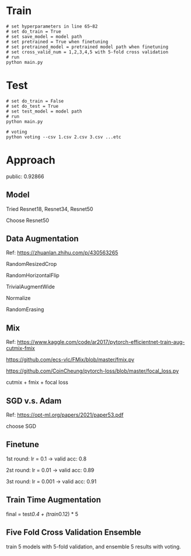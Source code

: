 # Train

```
# set hyperparameters in line 65~82
# set do_train = True
# set save_model = model path
# set pretrained = True when finetuning
# set pretrained_model = pretrained model path when finetuning
# set cross_valid_num = 1,2,3,4,5 with 5-fold cross validation
# run
python main.py
```

# Test
```
# set do_train = False
# set do_test = True
# set test_model = model path
# run
python main.py

# voting
python voting --csv 1.csv 2.csv 3.csv ...etc
```

# Approach

public: 0.92866

## Model

Tried Resnet18, Resnet34, Resnet50

Choose Resnet50

## Data Augmentation

Ref: https://zhuanlan.zhihu.com/p/430563265

RandomResizedCrop

RandomHorizontalFlip

TrivialAugmentWide

Normalize

RandomErasing

## Mix

Ref: 
https://www.kaggle.com/code/ar2017/pytorch-efficientnet-train-aug-cutmix-fmix

https://github.com/ecs-vlc/FMix/blob/master/fmix.py

https://github.com/CoinCheung/pytorch-loss/blob/master/focal_loss.py

cutmix + fmix + focal loss

## SGD v.s. Adam

Ref: https://opt-ml.org/papers/2021/paper53.pdf

choose SGD

## Finetune

1st round: lr = 0.1   -> valid acc: 0.8

2st round: lr = 0.01  -> valid acc: 0.89

3st round: lr = 0.001 -> valid acc: 0.91

## Train Time Augmentation

final = test*0.4 + (train*0.12) * 5

## Five Fold Cross Validation Ensemble

train 5 models with 5-fold validation, and ensemble 5 results with voting.